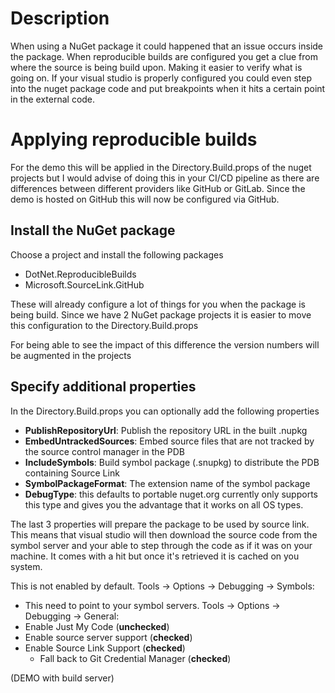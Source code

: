 # Description
When using a NuGet package it could happened that an issue occurs inside the package.
When reproducible builds are configured you get a clue from where the source is being build upon. Making it easier to verify what is going on.
If your visual studio is properly configured you could even step into the nuget package code and put breakpoints when it hits a certain point in the external code.

# Applying reproducible builds
For the demo this will be applied in the Directory.Build.props of the nuget projects but I would advise of doing this in your CI/CD pipeline as there are differences between different providers like GitHub or GitLab.
Since the demo is hosted on GitHub this will now be configured via GitHub.

## Install the NuGet package
Choose a project and install the following packages
- DotNet.ReproducibleBuilds
- Microsoft.SourceLink.GitHub

These will already configure a lot of things for you when the package is being build. Since we have 2 NuGet package projects it is easier to move this configuration to the Directory.Build.props

For being able to see the impact of this difference the version numbers will be augmented in the projects
## Specify additional properties
In the Directory.Build.props you can optionally add the following properties
- **PublishRepositoryUrl**: Publish the repository URL in the built .nupkg
- **EmbedUntrackedSources**: Embed source files that are not tracked by the source control manager in the PDB
- **IncludeSymbols**:  Build symbol package (.snupkg) to distribute the PDB containing Source Link
- **SymbolPackageFormat**: The extension name of the symbol package
- **DebugType**: this defaults to portable nuget.org currently only supports this type and gives you the advantage that it works on all OS types.

The last 3 properties will prepare the package to be used by source link. This means that visual studio will then download the source code from the symbol server and your able to step through the code as if it was on your machine. It comes with a hit but once it's retrieved it is cached on you system.

This is not enabled by default.
Tools -> Options -> Debugging -> Symbols:
- This need to point to your symbol servers.
Tools -> Options -> Debugging -> General:
- Enable Just My Code (**unchecked**)
- Enable source server support (**checked**)
- Enable Source Link Support (**checked**)
	- Fall back to Git Credential Manager (**checked**)

(DEMO with build server)